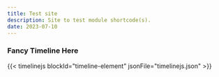```yaml
---
title: Test site
description: Site to test module shortcode(s).
date: 2023-07-10
---
```


### Fancy Timeline Here

{{< timelinejs blockId="timeline-element" jsonFile="timelinejs.json" >}}